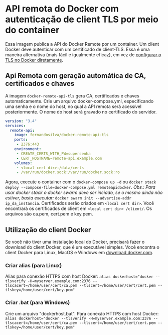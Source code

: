 # API remota do Docker com autenticação de client TLS por meio do container

Essa imagem publica a API do Docker Remote por um container.
Um client Docker deve autenticar com um certificado de client-TLS.
Essa é uma maneira alternativa (mais fácil e igualmente eficaz), em vez de [configurar o TLS no Docker diretamente](https://docs.docker.com/engine/security/https/).

## Api Remota com geração automática de CA, certificados e chaves

A imagem `docker-remote-api-tls` gera CA, certificados e chaves automaticamente.
Crie um arquivo docker-compose.yml, especificando uma senha e o nome do host, no qual a API remota será acessível posteriormente. O nome do host será gravado no certificado do servidor.

```yml
version: "3.4"
services:
  remote-api:
    image: fernandosilva/docker-remote-api-tls
    ports:
     - 2376:443
    environment:
     - CREATE_CERTS_WITH_PW=supersenha
     - CERT_HOSTNAME=remote-api.example.com
    volumes:
     - <local cert dir>:/data/certs
     - /var/run/docker.sock:/var/run/docker.sock:ro
```
Agora, execute o container com o `docker-compose up -d` ou `docker stack deploy --compose-file=docker-compose.yml remoteapidocker`.
_Obs.: Para usar docker stack o docker swarm deve ser inciado, se o mesmo ainda não estiver, basta executar:_ `docker swarm init --advertise-addr ip_da_instancia`. 
Certificados serão criados em `<local cert dir>`.
Você encontrará os certificados de client em `<local cert dir> /client/`. Os arquivos são ca.pem, cert.pem e key.pem.


## Utilização do client Docker

Se você não tiver uma instalação local do Docker, precisará fazer o download do client Docker, que é um executável simples.
Você encontra o client Docker para Linux, MacOS e Windows em [download.docker.com](https://download.docker.com/).

### Criar alias (para Linux)

Alias para conexão HTTPS com host Docker:
`alias dockerhost="docker --tlsverify -H=myserver.example.com:2376 --tlscacert=/home/user/cert/ca.pem --tlscert=/home/user/cert/cert.pem --tlskey=/home/user/cert/key.pem"`

### Criar .bat (para Windows)

Crie um arquivo "dockerhost.bat".
Para conexão HTTPS com host Docker:
`alias dockerhost="docker --tlsverify -H=myserver.example.com:2376 --tlscacert=/home/user/cert/ca.pem --tlscert=/home/user/cert/cert.pem --tlskey=/home/user/cert/key.pem"`  